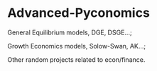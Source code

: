 # Advanced-Pyconomics
General Equilibrium models, DGE, DSGE...;

Growth Economics models, Solow-Swan, AK...;

Other random projects related to econ/finance.
